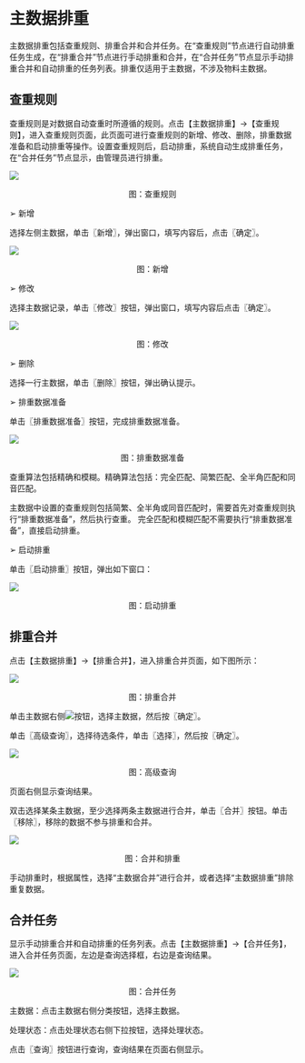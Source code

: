 # 主数据排重

主数据排重包括查重规则、排重合并和合并任务。在“查重规则”节点进行自动排重任务生成，在“排重合并”节点进行手动排重和合并，在“合并任务”节点显示手动排重合并和自动排重的任务列表。排重仅适用于主数据，不涉及物料主数据。

## 查重规则

查重规则是对数据自动查重时所遵循的规则。点击【主数据排重】→【查重规则】，进入查重规则页面，此页面可进行查重规则的新增、修改、删除，排重数据准备和启动排重等操作。设置查重规则后，启动排重，系统自动生成排重任务，在“合并任务”节点显示，由管理员进行排重。

![](/articles/mdm/5-/images/image53.png)
 
<p align="center">图：查重规则</p>

 

➢ 新增

选择左侧主数据，单击〖新增〗，弹出窗口，填写内容后，点击〖确定〗。

![](/articles/mdm/5-/images/image54.png)
 
<p align="center">图：新增</p>
 

➢ 修改

选择主数据记录，单击〖修改〗按钮，弹出窗口，填写内容后点击〖确定〗。

![](/articles/mdm/5-/images/image55.png)
 
<p align="center">图：修改</p>
 

➢ 删除

选择一行主数据，单击〖删除〗按钮，弹出确认提示。

➢ 排重数据准备

单击〖排重数据准备〗按钮，完成排重数据准备。

![](/articles/mdm/5-/images/image56.png)
 
<p align="center">图：排重数据准备</p>
 

查重算法包括精确和模糊。精确算法包括：完全匹配、简繁匹配、全半角匹配和同音匹配。

主数据中设置的查重规则包括简繁、全半角或同音匹配时，需要首先对查重规则执行“排重数据准备”，然后执行查重。
完全匹配和模糊匹配不需要执行“排重数据准备”，直接启动排重。

➢ 启动排重

单击〖启动排重〗按钮，弹出如下窗口：

![](/articles/mdm/5-/images/image57.png)
 
<p align="center">图：启动排重</p>
 

## 排重合并

点击【主数据排重】→【排重合并】，进入排重合并页面，如下图所示：

![](/articles/mdm/5-/images/image58.png)
 
<p align="center">图：排重合并</p>
 

单击主数据右侧![](/articles/mdm/5-/images/image59.png)按钮，选择主数据，然后按〖确定〗。

单击〖高级查询〗，选择待选条件，单击〖选择〗，然后按〖确定〗。

![](/articles/mdm/5-/images/image60.png)
 
<p align="center">图：高级查询</p>
 

页面右侧显示查询结果。

双击选择某条主数据，至少选择两条主数据进行合并，单击〖合并〗按钮。单击〖移除〗，移除的数据不参与排重和合并。

![](/articles/mdm/5-/images/image61.png)
 
<p align="center">图：合并和排重</p>
 

手动排重时，根据属性，选择“主数据合并”进行合并，或者选择“主数据排重”排除重复数据。

## 合并任务

显示手动排重合并和自动排重的任务列表。点击【主数据排重】→【合并任务】，进入合并任务页面，左边是查询选择框，右边是查询结果。

![](/articles/mdm/5-/images/image62.png)
 
<p align="center">图：合并任务</p>
 

主数据：点击主数据右侧分类按钮，选择主数据。

处理状态：点击处理状态右侧下拉按钮，选择处理状态。

点击〖查询〗按钮进行查询，查询结果在页面右侧显示。
